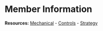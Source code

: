 # Member Information

**Resources:** [Mechanical](resources/mechanical.md) - [Controls](resources/controls.md) - [Strategy](resources/strategy.md)
